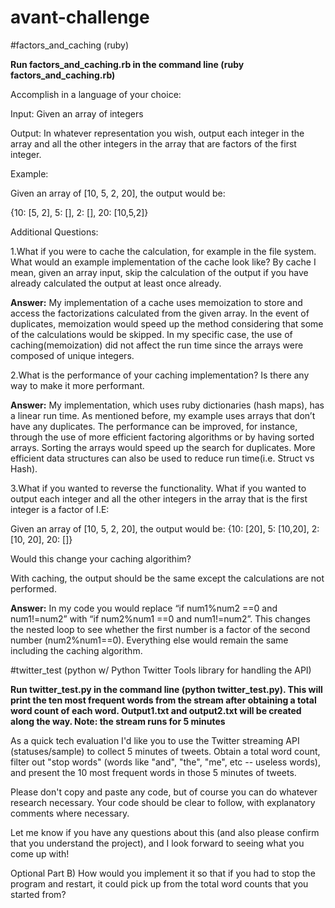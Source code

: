 # avant-challenge

#factors_and_caching (ruby)

**Run factors_and_caching.rb in the command line (ruby factors_and_caching.rb)**

Accomplish in a language of your choice:

Input: Given an array of integers

Output: In whatever representation you wish, output each integer in the array and all the other integers in the array that are
factors of the first integer.  

Example:

  Given an array of [10, 5, 2, 20], the output would be:

{10: [5, 2], 5: [], 2: [], 20: [10,5,2]}

Additional Questions: 

1.What if you were to cache the calculation, for example in the file system.  What would an example implementation
of the cache look like?  By cache I mean, given an array input, skip the calculation of the output if you have already
calculated the output at least once already.

**Answer:** My implementation of a cache uses memoization to store and access the factorizations calculated from the given array. In the event of duplicates, memoization would speed up the method considering that some of the calculations would be skipped. In my specific case, the use of caching(memoization) did not affect the run time since the arrays were composed of unique integers.

2.What is the performance of your caching implementation?  Is there any way to make it more performant.

**Answer:** My implementation, which uses ruby dictionaries (hash maps), has a linear run time. As mentioned before, my example uses arrays that don’t have any duplicates. The performance can be improved, for instance, through the use of more efficient factoring algorithms or by having sorted arrays. Sorting the arrays would speed up the search for duplicates. More efficient data structures can also be used to reduce run time(i.e. Struct vs Hash).

3.What if you wanted to reverse the functionality.  What if you wanted to output each integer and all the other integers in the 
array that is the first integer is a factor of I.E:

Given an array of [10, 5, 2, 20], the output would be:
{10: [20], 5: [10,20], 2: [10, 20], 20: []}

Would this change your caching algorithim?

With caching, the output should be the same except the calculations are not performed.

**Answer:** In my code you would replace “if num1%num2 ==0 and num1!=num2” with “if num2%num1 ==0 and num1!=num2”. This changes the nested loop to see whether the first number is a factor of the second number (num2%num1==0). Everything else would remain the same including the caching algorithm.

#twitter_test (python w/ Python Twitter Tools library for handling the API)

**Run twitter_test.py in the command line (python twitter_test.py). This will print the ten most frequent words from the stream after obtaining a total word count of each word. Output1.txt and output2.txt will be created along the way. Note: the stream runs for 5 minutes**

As a quick tech evaluation I'd like you to use the Twitter streaming API (statuses/sample) to collect 5 minutes of tweets.
 Obtain a total word count, filter out "stop words" (words like "and", "the", "me", etc -- useless words),
 and present the 10 most frequent words in those 5 minutes of tweets. 

Please don't copy and paste any code, but of course you can do whatever research necessary.
 Your code should be clear to follow, with explanatory comments where necessary. 

Let me know if you have any questions about this (and also please confirm that you understand the project),
 and I look forward to seeing what you come up with!

Optional Part B) How would you implement it so that if you had to stop the program and restart,
 it could pick up from the total word counts that you started from?
